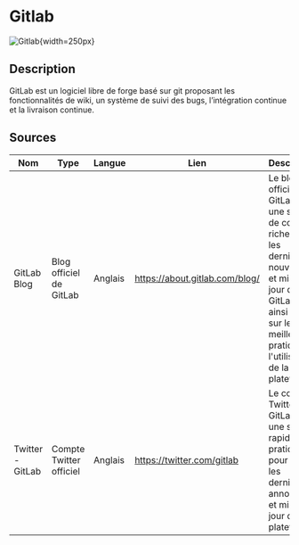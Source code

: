 # Gitlab

![Gitlab](https://logos-marques.com/wp-content/uploads/2023/09/Gitlab-logo.png){width=250px}

## Description
GitLab est un logiciel libre de forge basé sur git proposant les fonctionnalités de wiki, un système de suivi des bugs, l’intégration continue et la livraison continue.

## Sources

Nom | Type | Langue | Lien | Description | Tags | Note
 --- | --- | --- | --- | --- | --- | --- 
GitLab Blog|Blog officiel de GitLab|Anglais|https://about.gitlab.com/blog/|Le blog officiel de GitLab est une source de contenu riche sur les dernières nouvelles et mises à jour de GitLab, ainsi que sur les meilleures pratiques et l'utilisation de la plateforme.|veille technologique, mises à jour|4/5
Twitter - GitLab|Compte Twitter officiel|Anglais|https://twitter.com/gitlab|Le compte Twitter de GitLab est une source rapide et pratique pour suivre les dernières annonces et mises à jour de la plateforme.|veille technologique, mises à jour|4/5
